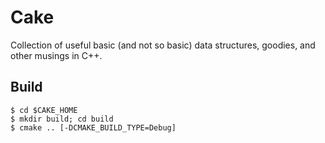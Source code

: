 # Cake

Collection of useful basic (and not so basic) data structures, goodies, and other musings in C++.

## Build

```
$ cd $CAKE_HOME
$ mkdir build; cd build
$ cmake .. [-DCMAKE_BUILD_TYPE=Debug]
```